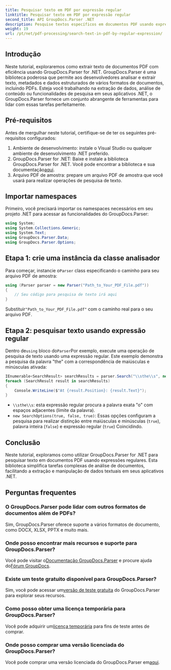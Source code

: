 ```yaml
---
title: Pesquisar texto em PDF por expressão regular
linktitle: Pesquisar texto em PDF por expressão regular
second_title: API GroupDocs.Parser .NET
description: Pesquise textos específicos em documentos PDF usando expressões regulares com GroupDocs.Parser. Extraia, analise e manipule texto PDF sem esforço.
weight: 19
url: /pt/net/pdf-processing/search-text-in-pdf-by-regular-expression/
---
```

## Introdução
Neste tutorial, exploraremos como extrair texto de documentos PDF com eficiência usando GroupDocs.Parser for .NET. GroupDocs.Parser é uma biblioteca poderosa que permite aos desenvolvedores analisar e extrair texto, metadados e dados estruturados de vários formatos de documentos, incluindo PDFs. Esteja você trabalhando na extração de dados, análise de conteúdo ou funcionalidades de pesquisa em seus aplicativos .NET, o GroupDocs.Parser fornece um conjunto abrangente de ferramentas para lidar com essas tarefas perfeitamente.
## Pré-requisitos
Antes de mergulhar neste tutorial, certifique-se de ter os seguintes pré-requisitos configurados:
1. Ambiente de desenvolvimento: instale o Visual Studio ou qualquer ambiente de desenvolvimento .NET preferido.
2.  GroupDocs.Parser for .NET: Baixe e instale a biblioteca GroupDocs.Parser for .NET. Você pode encontrar a biblioteca e sua documentação[aqui](https://releases.groupdocs.com/parser/net/).
3. Arquivo PDF de amostra: prepare um arquivo PDF de amostra que você usará para realizar operações de pesquisa de texto.

## Importar namespaces
Primeiro, você precisará importar os namespaces necessários em seu projeto .NET para acessar as funcionalidades do GroupDocs.Parser:
```csharp
using System;
using System.Collections.Generic;
using System.Text;
using GroupDocs.Parser.Data;
using GroupDocs.Parser.Options;
```
## Etapa 1: crie uma instância da classe analisador
 Para começar, instancie o`Parser` class especificando o caminho para seu arquivo PDF de amostra:
```csharp
using (Parser parser = new Parser("Path_to_Your_PDF_File.pdf"))
{
    // Seu código para pesquisa de texto irá aqui
}
```
 Substituir`"Path_to_Your_PDF_File.pdf"` com o caminho real para o seu arquivo PDF.
## Etapa 2: pesquisar texto usando expressão regular
 Dentro de`using` bloco do`Parser`Por exemplo, execute uma operação de pesquisa de texto usando uma expressão regular. Este exemplo demonstra a pesquisa da palavra "the" com a correspondência de maiúsculas e minúsculas ativada:
```csharp
IEnumerable<SearchResult> searchResults = parser.Search("\\sthe\\s", new SearchOptions(true, false, true));
foreach (SearchResult result in searchResults)
{
    Console.WriteLine($"At {result.Position}: {result.Text}");
}
```
- `\\sthe\\s`: esta expressão regular procura a palavra exata "o" com espaços adjacentes (limite da palavra).
- `new SearchOptions(true, false, true)`: Essas opções configuram a pesquisa para realizar distinção entre maiúsculas e minúsculas (`true`), palavra inteira (`false`) e expressão regular (`true`) Coincidindo.

## Conclusão
Neste tutorial, exploramos como utilizar GroupDocs.Parser for .NET para pesquisar texto em documentos PDF usando expressões regulares. Esta biblioteca simplifica tarefas complexas de análise de documentos, facilitando a extração e manipulação de dados textuais em seus aplicativos .NET.

## Perguntas frequentes
### O GroupDocs.Parser pode lidar com outros formatos de documentos além de PDFs?
Sim, GroupDocs.Parser oferece suporte a vários formatos de documento, como DOCX, XLSX, PPTX e muito mais.
### Onde posso encontrar mais recursos e suporte para GroupDocs.Parser?
 Você pode visitar o[Documentação GroupDocs.Parser](https://tutorials.groupdocs.com/parser/net/) e procure ajuda do[Fórum GroupDocs](https://forum.groupdocs.com/c/parser/17).
### Existe um teste gratuito disponível para GroupDocs.Parser?
 Sim, você pode acessar um[versão de teste gratuita](https://releases.groupdocs.com/) do GroupDocs.Parser para explorar seus recursos.
### Como posso obter uma licença temporária para GroupDocs.Parser?
 Você pode adquirir um[licença temporária](https://purchase.groupdocs.com/temporary-license/) para fins de teste antes de comprar.
### Onde posso comprar uma versão licenciada do GroupDocs.Parser?
 Você pode comprar uma versão licenciada do GroupDocs.Parser em[aqui](https://purchase.groupdocs.com/buy).